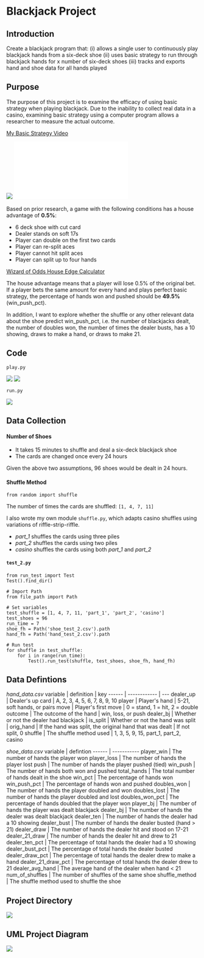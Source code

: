 # Blackjack Project

## Introduction

Create a blackjack program that:
(i) allows a single user to continuously play blackjack hands from a six-deck shoe
(ii) uses basic strategy to run through blackjack hands for x number of six-deck shoes
(iii) tracks and exports hand and shoe data for all hands played

## Purpose

The purpose of this project is to examine the efficacy of using basic
strategy when playing blackjack. Due to the inability to collect real data in a
casino, examining basic strategy using a computer program allows a researcher
to measure the actual outcome.

[My Basic Strategy Video](https://www.youtube.com/watch?v=futueqPxCeE)

![](images/6deck_strategy.png)
![](blackjack/src/create_shoe.py)

Based on prior research, a game with the following conditions has a house
advantage of **0.5%**:
- 6 deck shoe with cut card
- Dealer stands on soft 17s
- Player can double on the first two cards
- Player can re-split aces
- Player cannot hit split aces
- Player can split up to four hands

[Wizard of Odds House Edge Calculator](https://github.com/kaseymallette/blackjack/blob/main/images/house_edge.png)

The house advantage means that a player will lose 0.5% of the original bet.
If a player bets the same amount for every hand and plays perfect basic
strategy, the percentage of hands won and pushed should be **49.5%** (win_push_pct).

In addition, I want to explore whether the shuffle or any other relevant
data about the shoe predict win_push_pct, i.e. the number of blackjacks dealt,
the number of doubles won, the number of times the dealer busts, has a 10 showing,
draws to make a hand, or draws to make 21.

## Code

```play.py```

![](images/blackjack_play.png)
![](images/dealer_21_draw.png)

```run.py```

![](images/blackjack_run.png)




## Data Collection

#### Number of Shoes
- It takes 15 minutes to shuffle and deal a six-deck blackjack shoe
- The cards are changed once every 24 hours

Given the above two assumptions, 96 shoes would be dealt in 24 hours.

#### Shuffle Method
```
from random import shuffle
```

The number of times the cards are shuffled: ```[1, 4, 7, 11]```

I also wrote my own module ```shuffle.py```, which adapts casino shuffles using
variations of riffle-strip-riffle.
- *part_1* shuffles the cards using three piles
- *part_2* shuffles the cards using two piles
- *casino* shuffles the cards using both *part_1* and *part_2*


#### ```test_2.py```

```# Set up directory
from run_test import Test
Test().find_dir()

# Import Path
from file_path import Path

# Set variables
test_shuffle = [1, 4, 7, 11, 'part_1', 'part_2', 'casino']
test_shoes = 96
run_time = 7
shoe_fh = Path('shoe_test_2.csv').path
hand_fh = Path('hand_test_2.csv').path

# Run test
for shuffle in test_shuffle:
    for i in range(run_time):
        Test().run_test(shuffle, test_shoes, shoe_fh, hand_fh)
```

## Data Defintions

*hand_data.csv*
variable | definition | key
------ | ------------ | ---
dealer_up | Dealer's up card | A, 2, 3, 4, 5, 6, 7, 8, 9, 10
player | Player's hand | 5-21, soft hands, or pairs
move | Player's first move | 0 = stand, 1 = hit, 2 = double
outcome | The outcome of the hand | win, loss, or push
dealer_bj | Whether or not the dealer had blackjack |
is_split | Whether or not the hand was split |
orig_hand | If the hand was split, the original hand that was dealt | If not split, 0
shuffle | The shuffle method used | 1, 3, 5, 9, 15, part_1, part_2, casino

*shoe_data.csv*
variable | defintion
------ | -----------
player_win | The number of hands the player won
player_loss | The number of hands the player lost
push | The number of hands the player pushed (tied)
win_push | The number of hands both won and pushed
total_hands | The total number of hands dealt in the shoe
win_pct | The percentage of hands won
win_push_pct | The percentage of hands won and pushed
doubles_won | The number of hands the player doubled and won
doubles_lost | The number of hands the player doubled and lost
doubles_won_pct | The percentage of hands doubled that the player won
player_bj | The number of hands the player was dealt blackjack
dealer_bj | The number of hands the dealer was dealt blackjack
dealer_ten | The number of hands the dealer had a 10 showing
dealer_bust | The number of hands the dealer busted (hand > 21)
dealer_draw | The number of hands the dealer hit and stood on 17-21
dealer_21_draw | The number of hands the dealer hit and drew to 21
dealer_ten_pct | The percentage of total hands the dealer had a 10 showing
dealer_bust_pct | The percentage of total hands the dealer busted
dealer_draw_pct | The percentage of total hands the dealer drew to make a hand
dealer_21_draw_pct | The percentage of total hands the dealer drew to 21
dealer_avg_hand | The average hand of the dealer when hand < 21
num_of_shuffles | The number of shuffles of the same shoe
shuffle_method | The shuffle method used to shuffle the shoe

## Project Directory

![](images/blackjack_dir.png)

## UML Project Diagram

![](images/project_diagram.png)
